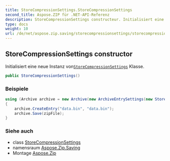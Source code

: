 ```yaml
---
title: StoreCompressionSettings.StoreCompressionSettings
second_title: Aspose.ZIP für .NET-API-Referenz
description: StoreCompressionSettings constructeur. Initialisiert eine neue Instanz vonStoreCompressionSettings Klasse.
type: docs
weight: 10
url: /de/net/aspose.zip.saving/storecompressionsettings/storecompressionsettings/
---
```

## StoreCompressionSettings constructor

Initialisiert eine neue Instanz von[`StoreCompressionSettings`](../) Klasse.

```csharp
public StoreCompressionSettings()
```

### Beispiele

```csharp
using (Archive archive = new Archive(new ArchiveEntrySettings(new StoreCompressionSettings())))
{
    archive.CreateEntry("data.bin", "data.bin");                   
    archive.Save(zipFile);
}
```

### Siehe auch

* class [StoreCompressionSettings](../)
* namensraum [Aspose.Zip.Saving](../../storecompressionsettings/)
* Montage [Aspose.Zip](../../../)


